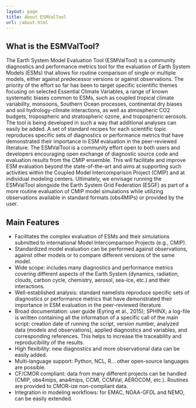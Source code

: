 ```yaml
---
layout: page
title: About ESMValTool
url: /about.html
---
```


## What is the ESMValTool?
The Earth System Model Evaluation Tool (ESMValTool) is a community
         diagnostics and performance metrics tool for the evaluation of Earth
         System Models (ESMs) that allows for routine comparison of single or
         multiple models, either against predecessor versions or against
         observations. The priority of the effort so far has been to target
         specific scientific themes focusing on selected Essential Climate
         Variables, a range of known systematic biases common to ESMs, such as
         coupled tropical climate variability, monsoons, Southern Ocean
         processes, continental dry biases and soil hydrology-climate
         interactions, as well as atmospheric CO2 budgets, tropospheric and
         stratospheric ozone, and tropospheric aerosols. The tool is being
         developed in such a way that additional analyses can easily be added.
         A set of standard recipes for each scientific topic reproduces specific
         sets of diagnostics or performance metrics that have demonstrated their
         importance in ESM evaluation in the peer-reviewed literature. The
         ESMValTool is a community effort open to both users and developers
         encouraging open exchange of diagnostic source code and evaluation
         results from the CMIP ensemble. This will facilitate and improve ESM
         evaluation beyond the state-of-the-art and aims at supporting such
         activities within the Coupled Model Intercomparison Project (CMIP) and
         at individual modeling centers. Ultimately, we envisage running the
         ESMValTool alongside the Earth System Grid Federation (ESGF) as part of
         a more routine evaluation of CMIP model simulations while utilizing
         observations available in standard formats (obs4MIPs) or provided by
         the user.</p>

## Main Features
     
* Facilitates the complex evaluation of ESMs and their simulations
          submitted to international Model Intercomparison Projects (e.g.,
          CMIP).
* Standardized model evaluation can be performed against observations,
          against other models or to compare different versions of the same
          model.
* Wide scope: includes many diagnostics and performance metrics covering
          different aspects of the Earth System (dynamics, radiation, clouds,
          carbon cycle, chemistry, aerosol, sea-ice, etc.) and their
          interactions.
* Well-established analysis: standard namelists reproduce specific sets
          of diagnostics or performance metrics that have demonstrated their
          importance in ESM evaluation in the peer-reviewed literature.
* Broad documentation: user guide (Eyring et al., 2015); SPHINX; a
          log-file is written containing all the information of a specific call
          of the main script: creation date of running the script, version
          number, analyzed data (models and observations), applied diagnostics
          and variables, and corresponding references. This helps to increase
          the traceability and reproducibility of the results.
* High flexibility: new diagnostics and more observational data can be
          easily added.
* Multi-language support: Python, NCL, R... other open-source languages
          are possible.
* CF/CMOR compliant: data from many different projects can be handled
          (CMIP, obs4mips, ana4mips, CCMI, CCMVal, AEROCOM, etc.). Routines are
          provided to CMOR-ize non-compliant data.
* Integration in modeling workflows: for EMAC, NOAA-GFDL and NEMO, can
          be easily extended.
      
